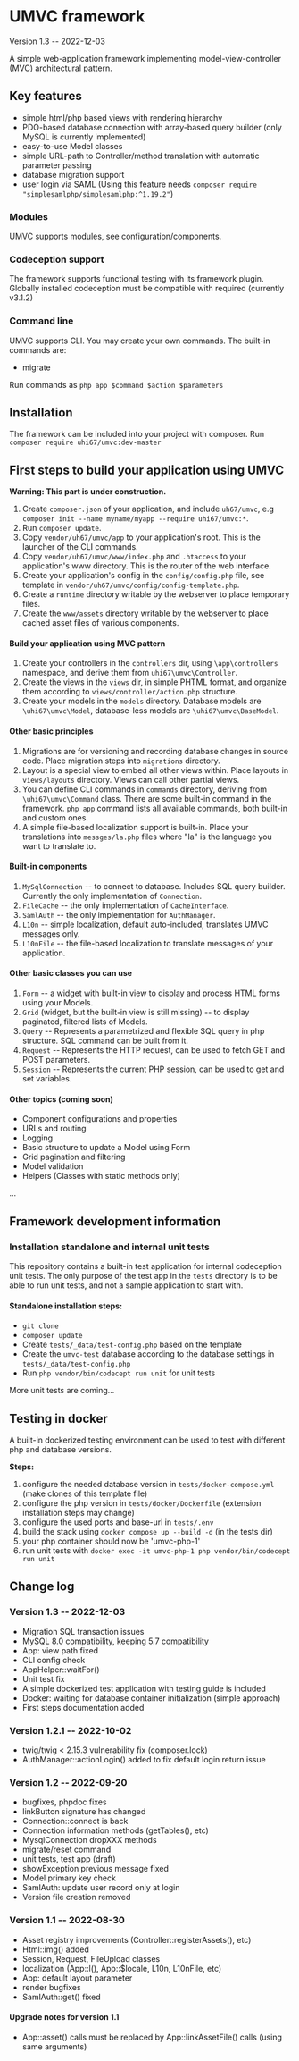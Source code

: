 UMVC framework
==============

Version 1.3 -- 2022-12-03

A simple web-application framework implementing model-view-controller (MVC) architectural pattern.

Key features
------------
- simple html/php based views with rendering hierarchy
- PDO-based database connection with array-based query builder (only MySQL is currently implemented)
- easy-to-use Model classes
- simple URL-path to Controller/method translation with automatic parameter passing
- database migration support
- user login via SAML (Using this feature needs `composer require "simplesamlphp/simplesamlphp:^1.19.2"`)

### Modules

UMVC supports modules, see configuration/components.

### Codeception support

The framework supports functional testing with its framework plugin.
Globally installed codeception must be compatible with required (currently v3.1.2)

### Command line

UMVC supports CLI. You may create your own commands. The built-in commands are:

- migrate

Run commands as `php app $command $action $parameters`

Installation
------------
The framework can be included into your project with composer. Run `composer require uhi67/umvc:dev-master`

First steps to build your application using UMVC
------------------------------------------------

**Warning: This part is under construction.**

1. Create `composer.json` of your application, and include `uh67/umvc`, e.g `composer init --name myname/myapp --require uhi67/umvc:*`.
2. Run `composer update`.
3. Copy `vendor/uh67/umvc/app` to your application's root. This is the launcher of the CLI commands. 
4. Copy `vendor/uh67/umvc/www/index.php` and `.htaccess` to your application's www directory. This is the router of the web interface. 
5. Create your application's config in the `config/config.php` file, see template in `vendor/uh67/umvc/config/config-template.php`.
6. Create a `runtime` directory writable by the webserver to place temporary files.
7. Create the `www/assets` directory writable by the webserver to place cached asset files of various components.

#### Build your application using MVC pattern

1. Create your controllers in the `controllers` dir, using `\app\controllers` namespace, and derive them from `uhi67\umvc\Controller`.
2. Create the views in the `views` dir, in simple PHTML format, and organize them according to `views/controller/action.php` structure.
3. Create your models in the `models` directory. Database models are `\uhi67\umvc\Model`, database-less models are `\uhi67\umvc\BaseModel`.
                                         
#### Other basic principles

1. Migrations are for versioning and recording database changes in source code. Place migration steps into `migrations` directory.
2. Layout is a special view to embed all other views within. Place layouts in `views/layouts` directory. Views can call other partial views.
3. You can define CLI commands in `commands` directory, deriving from `\uhi67\umvc\Command` class. There are some built-in command in the framework. `php app` command lists all available commands, both built-in and custom ones.
4. A simple file-based localization support is built-in. Place your translations into `messges/la.php` files where "la" is the language you want to translate to.

#### Built-in components

1. `MySqlConnection` -- to connect to database. Includes SQL query builder. Currently the only implementation of `Connection`.
2. `FileCache` -- the only implementation of `CacheInterface`.
3. `SamlAuth` -- the only implementation for `AuthManager`.
4. `L10n` -- simple localization, default auto-included, translates UMVC messages only.
5. `L10nFile` -- the file-based localization to translate messages of your application.

#### Other basic classes you can use

1. `Form` -- a widget with built-in view to display and process HTML forms using your Models.
2. `Grid` (widget, but the built-in view is still missing) -- to display paginated, filtered lists of Models.
3. `Query` -- Represents a parametrized and flexible SQL query in php structure. SQL command can be built from it.
4. `Request` -- Represents the HTTP request, can be used to fetch GET and POST parameters.
5. `Session` -- Represents the current PHP session, can be used to get and set variables.
    
#### Other topics (coming soon)

- Component configurations and properties
- URLs and routing
- Logging
- Basic structure to update a Model using Form
- Grid pagination and filtering
- Model validation
- Helpers (Classes with static methods only) 

...


Framework development information
---------------------------------
### Installation standalone and internal unit tests

This repository contains a built-in test application for internal codeception unit tests.
The only purpose of the test app in the `tests` directory is to be able to run unit tests, and not a sample application to start with.

#### Standalone installation steps:

- `git clone`
- `composer update`
- Create `tests/_data/test-config.php` based on the template
- Create the `umvc-test` database according to the database settings in `tests/_data/test-config.php`
- Run `php vendor/bin/codecept run unit` for unit tests

More unit tests are coming...

## Testing in docker

A built-in dockerized testing environment can be used to test with different php and database versions. 

**Steps:**

1. configure the needed database version in `tests/docker-compose.yml` (make clones of this template file)  
2. configure the php version in `tests/docker/Dockerfile` (extension installation steps may change)
3. configure the used ports and base-url in `tests/.env`
4. build the stack using `docker compose up --build -d` (in the tests dir)
5. your php container should now be 'umvc-php-1'
6. run unit tests with `docker exec -it umvc-php-1 php vendor/bin/codecept run unit`

Change log
----------
### Version 1.3 -- 2022-12-03

- Migration SQL transaction issues
- MySQL 8.0 compatibility, keeping 5.7 compatibility
- App: view path fixed
- CLI config check
- AppHelper::waitFor()
- Unit test fix
- A simple dockerized test application with testing guide is included
- Docker: waiting for database container initialization (simple approach)
- First steps documentation added

### Version 1.2.1 -- 2022-10-02

- twig/twig < 2.15.3 vulnerability fix (composer.lock)
- AuthManager::actionLogin() added to fix default login return issue

### Version 1.2 -- 2022-09-20

- bugfixes, phpdoc fixes 
- linkButton signature has changed
- Connection::connect is back
- Connection information methods (getTables(), etc) 
- MysqlConnection dropXXX methods
- migrate/reset command
- unit tests, test app (draft)
- showException previous message fixed
- Model primary key check
- SamlAuth: update user record only at login
- Version file creation removed 

### Version 1.1 -- 2022-08-30

- Asset registry improvements (Controller::registerAssets(), etc)
- Html::img() added
- Session, Request, FileUpload classes
- localization (App::l(), App::$locale, L10n, L10nFile, etc)
- App: default layout parameter
- render bugfixes
- SamlAuth::get() fixed

#### Upgrade notes for version 1.1

- App::asset() calls must be replaced by App::linkAssetFile() calls (using same arguments)
